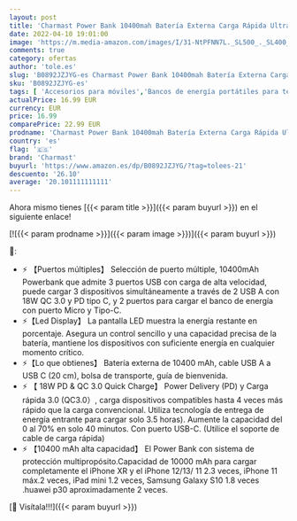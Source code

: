 ```yaml
---
layout: post
title: 'Charmast Power Bank 10400mah Batería Externa Carga Rápida Ultra Slim 18W QC 4.0 USB C Cargador Portátil con Led Dispaly Power Delivery Compatible con iPhone Samsung Smartphones'
date: 2022-04-10 19:01:00
image: 'https://m.media-amazon.com/images/I/31-NtPFNN7L._SL500_._SL400_.jpg'
comments: true
category: ofertas
author: 'tole.es'
slug: 'B0892JZJYG-es Charmast Power Bank 10400mah Batería Externa Carga Rápida...'
sku: 'B0892JZJYG-es'
tags: [ 'Accesorios para móviles','Bancos de energía portátiles para teléfonos móviles','Cargadores para móviles','Comunicación móvil y accesorios','Electrónica','charmast','iphone', ]
actualPrice: 16.99 EUR
currency: EUR
price: 16.99
comparePrice: 22.99 EUR
prodname: 'Charmast Power Bank 10400mah Batería Externa Carga Rápida Ultra Slim 18W QC 4.0 USB C Cargador Portátil con Led Dispaly Power Delivery Compatible con iPhone Samsung Smartphones'
country: 'es'
flag: '🇪🇸'
brand: 'Charmast'
buyurl: 'https://www.amazon.es/dp/B0892JZJYG/?tag=tolees-21'
descuento: '26.10'
average: '20.101111111111'
---
```


Ahora mismo tienes [{{< param title >}}]({{< param buyurl >}}) en el siguiente enlace!

[![{{< param prodname >}}]({{< param image >}})]({{< param buyurl >}})

🔎:

- ⚡ 【Puertos múltiples】 Selección de puerto múltiple, 10400mAh Powerbank que admite 3 puertos USB con carga de alta velocidad, puede cargar 3 dispositivos simultáneamente a través de 2 USB A con 18W QC 3.0 y PD tipo C, y 2 puertos para cargar el banco de energía con puerto Micro y Tipo-C.
- ⚡【Led Display】 La pantalla LED muestra la energía restante en porcentaje. Asegura un control sencillo y una capacidad precisa de la batería, mantiene los dispositivos con suficiente energía en cualquier momento crítico.
- ⚡【Lo que obtienes】 Batería externa de 10400 mAh, cable USB A a USB C (20 cm), bolsa de transporte, guía de bienvenida.
- ⚡ 【 18W PD & QC 3.0 Quick Charge】 Power Delivery (PD) y Carga rápida 3.0 (QC3.0）, carga dispositivos compatibles hasta 4 veces más rápido que la carga convencional. Utiliza tecnología de entrega de energía entrante para cargar solo 3.5 horas). Aumente la capacidad del 0 al 70% en solo 40 minutos. Con puerto USB-C. (Utilice el soporte de cable de carga rápida)
- ⚡ 【10400 mAh alta capacidad】 El Power Bank con sistema de protección multipropósito.Capacidad de 10000 mAh para cargar completamente el iPhone XR y el iPhone 12/13/ 11 2.3 veces, iPhone 11 máx.2 veces, iPad mini 1.2 veces, Samsung Galaxy S10 1.8 veces .huawei p30 aproximadamente 2 veces.

[🛒 Visítala!!!]({{< param buyurl >}})
